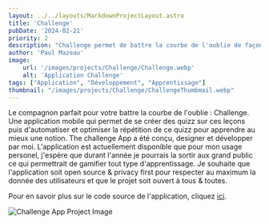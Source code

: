 ```yaml
---
layout: ../../layouts/MarkdownProjectLayout.astro
title: 'Challenge'
pubDate: '2024-02-21'
priority: 2
description: "Challenge permet de battre la courbe de l'oublie de façon automatique et ludique. En utilisant la force de l'intelligence artificielle il est facile de synthétiser une notion et créer un quizz permettant la répétition espacée."
author: 'Paul Mazeau'
image:
    url: '/images/projects/Challenge/Challenge.webp'
    alt: 'Application Challenge'
tags: ["Application", "Développement", "Apprentissage"]
thumbnail: "/images/projects/Challenge/ChallengeThumbmail.webp"
---
```

Le compagnon parfait pour votre battre la courbe de l'oublie : Challenge. Une application mobile qui permet de se créer des quizz sur ces leçons puis d'automatiser et optimiser la répétition de ce quizz pour apprendre au mieux une notion. The challenge App a été conçu, designer et développer par moi. L'application est actuellement disponible que pour mon usage personel, j'espère que durant l'année je pourrais la sortir aux grand public ce qui permettrait de gamifier tout type d'apprentissage. Je souhaite que l'application soit open source & privacy first pour respecter au maximum la donnée des utilisateurs et que le projet soit ouvert à tous & toutes.

Pour en savoir plus sur le code source de l'application, cliquez [ici](https://github.com/PaulMazeau/TheChallengeApp).

<img src="/images/projects/Challenge/Challenge.webp" alt="Challenge App Project Image" class="blog-content-image"/>
